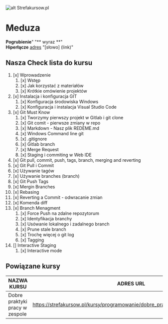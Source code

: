 ![alt Strefakursow.pl](http://peryskop.studio/blog/wp-content/uploads/2019/08/a_to_klops_nasa_logo_peryskop_studio_wpis-glowne4.png "Strefa Kursów Szkolenia Online")
# Meduza
**Pogrubienie**" "** wyraz **"  
**Hiperłącze** [adres](https://git-scm.com/book/pl/v2/Podstawy-Gita-Praca-ze-zdalnym-repozytorium) "[słowo] (link)"

## Nasza Check lista do kursu

1. [x] Wprowadzenie  
   1. [x] Wstęp  
   2. [x] Jak korzystać z materiałów  
   3. [x] Krótkie omówienie projektów  
2. [x] Instalacja i konfiguracja GIT  
   1. [x] Konfiguracja środowiska Windows  
   2. [x] Konfiguracja i instalacja Visual Studio Code  
3. [x] Git Must Know
   1. [x] Tworzymy pierwszy projekt w Gitlab i git clone
   2. [x] Git comit - pierwsze zmiany w repo
   3. [x] Markdown - Nasz plik REDEME.md
   4. [x] Windows Command line git
   5. [x] .gitignore
   6. [x] Gitlab branch
   7. [x] Merge Request
   8. [x] Staging i commiting w Web IDE
 4. [x] Git pull, commit, push, tags, branch, merging and reverting
   1. [x] Git Pull i Commit
   2. [x] Używanie tagów
   3. [x] Używanie branches (branch)
   4. [x] Git Push Tags
   5. [x] Mergin Branches
   6. [x] Rebasing
   7. [x] Reverting a Commit - odwracanie zmian
   8. [x] Komenda diff
5. [x] Branch Menagment
   1. [x] Force Push na zdalne repozytorum
   2. [x] Identyfikacja branchy
   3. [x] Usówanie lokalnego i zadalnego branch
   4. [x] Prune stale branch
   5. [x] Trochę więcej o git log
   6. [x] Tagging
6. [] Interactive Staging
   1. [x] Interactive mode 
   
 ## Powiązane kursy
 | NAZWA KURSU | ADRES URL | POZIOM KURSU |
 |-------------|-----------|--------------|
 |Dobre praktyki pracy w zespole|https://strefakursow.pl/kursy/programowanie/dobre_praktyki_pracy_w_zespole.html|Średniozaawansowany|


